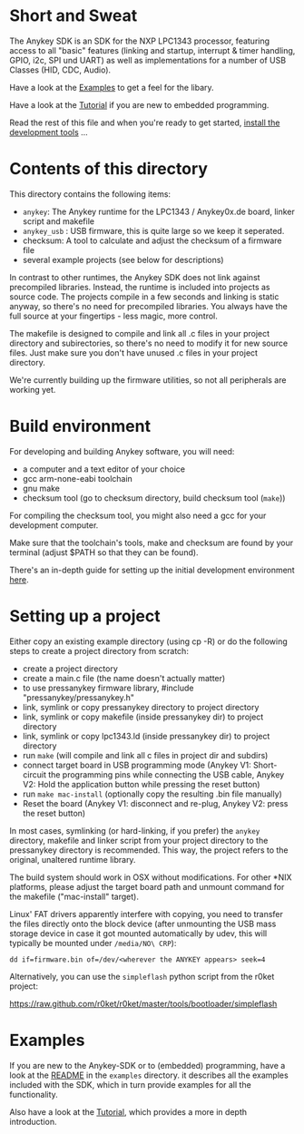 Short and Sweat
===============

The Anykey SDK is an SDK for the NXP LPC1343 processor, featuring access
to all "basic" features (linking and startup, interrupt & timer
handling, GPIO, i2c, SPI und UART) as well as implementations for a
number of USB Classes (HID, CDC, Audio).

Have a look at the
[Examples](https://github.com/anykey0xde/anykey-sdk/tree/master/examples)
to get a feel for the libary.

Have a look at the [Tutorial](https://github.com/anykey0xde/tutorial) if
you are new to embedded programming.

Read the rest of this file and when you're ready to get started, [install
the development tools](https://github.com/anykey0xde/tutorial/tree/master/lesson1) ...

Contents of this directory
==========================

This directory contains the following items:

- `anykey`: The Anykey runtime for the LPC1343 / Anykey0x.de
  board, linker script and makefile
- `anykey_usb` : USB firmware, this is quite large so we keep it seperated.
- checksum: A tool to calculate and adjust the checksum of a firmware
  file
- several example projects (see below for descriptions)

In contrast to other runtimes, the Anykey SDK does not link against
precompiled libraries. Instead, the runtime is included into projects as
source code. The projects compile in a few seconds and linking is static
anyway, so there's no need for precompiled libraries. You always have
the full source at your fingertips - less magic, more control.

The makefile is designed to compile and link all .c files in your
project directory and subirectories, so there's no need to modify it for
new source files. Just make sure you don't have unused .c files in your
project directory.

We're currently building up the firmware utilities, so not all
peripherals are working yet.

Build environment
=================

For developing and building Anykey software, you will need:

- a computer and a text editor of your choice
- gcc arm-none-eabi toolchain  
- gnu make
- checksum tool (go to checksum directory, build checksum tool (`make`))

For compiling the checksum tool, you might also need a gcc for your development computer.

Make sure that the toolchain's tools, make and checksum are found by your terminal (adjust $PATH so that they can be found).

There's an in-depth guide for setting up the initial development environment [here](https://github.com/anykey0xde/tutorial/tree/master/lesson1).

Setting up a project
====================

Either copy an existing example directory (using cp -R) or do the
following steps to create a project directory from scratch:

- create a project directory
- create a main.c file (the name doesn't actually matter)
- to use pressanykey firmware library, #include
  "pressanykey/pressanykey.h"
- link, symlink or copy pressanykey directory to project directory
- link, symlink or copy makefile (inside pressanykey dir) to project
  directory
- link, symlink or copy lpc1343.ld (inside pressanykey dir) to project
  directory
- run `make` (will compile and link all c files in project dir and subdirs)
- connect target board in USB programming mode (Anykey V1: Short-circuit the programming pins while connecting the USB cable, Anykey V2: Hold the application button while pressing the reset button)
- run `make mac-install` (optionally copy the resulting .bin file manually)
- Reset the board (Anykey V1: disconnect and re-plug, Anykey V2: press the reset button)

In most cases, symlinking (or hard-linking, if you prefer) the
`anykey` directory, makefile and linker script from your project
directory to the pressanykey directory is recommended. This way, the
project refers to the original, unaltered runtime library. 

The build system should work in OSX without modifications. For other
*NIX platforms, please adjust the target board path and unmount command
for the makefile ("mac-install" target).

Linux' FAT drivers apparently interfere with copying, you need to transfer
the files directly onto the block device (after unmounting the USB mass
storage device in case it got mounted automatically by udev, this will 
typically be mounted under `/media/NO\ CRP`):

    dd if=firmware.bin of=/dev/<wherever the ANYKEY appears> seek=4
    
Alternatively, you can use the `simpleflash` python script from the
r0ket project:

https://raw.github.com/r0ket/r0ket/master/tools/bootloader/simpleflash

Examples
========

If you are new to the Anykey-SDK or to (embedded) programming, have a
look at the
[README](https://github.com/anykey0xde/anykey-sdk/tree/master/examples)
in the `examples` directory. it describes all the examples included with
the SDK, which in turn provide examples for all the functionality.

Also have a look at the
[Tutorial](https://github.com/anykey0xde/tutorial), which provides a
more in depth introduction.








